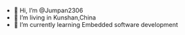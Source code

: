 - 👋 Hi, I’m @Jumpan2306
- 👀 I’m living in Kunshan,China
- 🌱 I’m currently learning Embedded software development

<!---
Jumpan2306/Jumpan2306 is a ✨ special ✨ repository because its `README.md` (this file) appears on your GitHub profile.
You can click the Preview link to take a look at your changes.
--->
